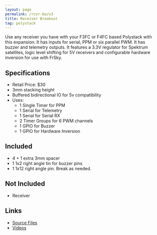 ```yaml
---
layout: page
permalink: /rcvr-bo/v3
title: Receiver Breakout
tag: polystack
---
```


Use any receiver you have with your F3FC or F4FC based Polystack with this expansion. It has inputs for serial, PPM or six parallel PWM. It has buzzer and telemetry outputs. It features a 3.3V regulator for Spektrum satellites, logic level shifting for 5V receivers and configurable hardware inversion for use with FrSky.

## Specifications

* Retail Price: $30
* 3mm stacking height
* Buffered bidirectional IO for 5v compatibility
* Uses:
    * 1 Single Timer for PPM
    * 1 Serial for Telemetry
    * 1 Serial for Serial RX
    * 2 Timer Groups for 6 PWM channels
    * 1 GPIO for Buzzer
    * 1 GPIO for Hardware Inversion

## Included

* 4 + 1 extra 3mm spacer
* 1 1x2 right angle tin for buzzer pins
* 1 1x12 right angle pin. Break as needed.

## Not Included

* Receiver

## Links

* [Source Files](https://github.com/chickadee-tech/rcvr-bo)
* [Videos](https://www.youtube.com/playlist?list=PLc5VBJtwRhC8GtvmfpUfXMD2h1AGsKSgi)
